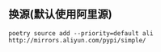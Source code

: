 ## 换源(默认使用阿里源)
```shell
poetry source add --priority=default ali http://mirrors.aliyun.com/pypi/simple/
```